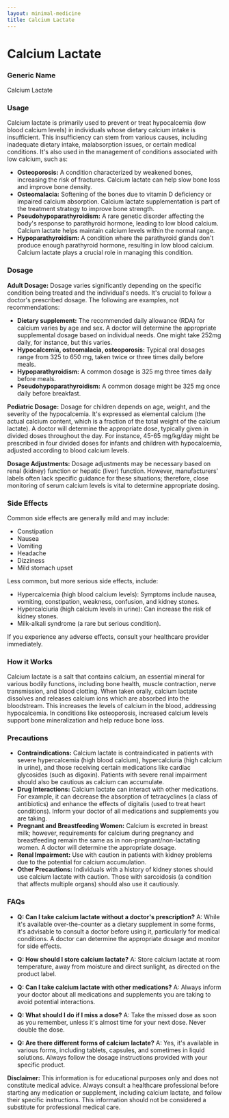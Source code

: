 ```yaml
---
layout: minimal-medicine
title: Calcium Lactate
---
```


# Calcium Lactate
### Generic Name
Calcium Lactate

### Usage
Calcium lactate is primarily used to prevent or treat hypocalcemia (low blood calcium levels) in individuals whose dietary calcium intake is insufficient.  This insufficiency can stem from various causes, including inadequate dietary intake, malabsorption issues, or certain medical conditions.  It's also used in the management of conditions associated with low calcium, such as:

* **Osteoporosis:** A condition characterized by weakened bones, increasing the risk of fractures. Calcium lactate can help slow bone loss and improve bone density.
* **Osteomalacia:**  Softening of the bones due to vitamin D deficiency or impaired calcium absorption. Calcium lactate supplementation is part of the treatment strategy to improve bone strength.
* **Pseudohypoparathyroidism:** A rare genetic disorder affecting the body's response to parathyroid hormone, leading to low blood calcium.  Calcium lactate helps maintain calcium levels within the normal range.
* **Hypoparathyroidism:** A condition where the parathyroid glands don't produce enough parathyroid hormone, resulting in low blood calcium. Calcium lactate plays a crucial role in managing this condition.


### Dosage

**Adult Dosage:** Dosage varies significantly depending on the specific condition being treated and the individual's needs.  It's crucial to follow a doctor's prescribed dosage.  The following are examples, not recommendations:

* **Dietary supplement:**  The recommended daily allowance (RDA) for calcium varies by age and sex. A doctor will determine the appropriate supplemental dosage based on individual needs.  One might take 252mg daily, for instance, but this varies.
* **Hypocalcemia, osteomalacia, osteoporosis:**  Typical oral dosages range from 325 to 650 mg, taken twice or three times daily before meals.
* **Hypoparathyroidism:**  A common dosage is 325 mg three times daily before meals.
* **Pseudohypoparathyroidism:** A common dosage might be 325 mg once daily before breakfast.

**Pediatric Dosage:**  Dosage for children depends on age, weight, and the severity of the hypocalcemia. It's expressed as elemental calcium (the actual calcium content, which is a fraction of the total weight of the calcium lactate).  A doctor will determine the appropriate dose, typically given in divided doses throughout the day. For instance, 45-65 mg/kg/day might be prescribed in four divided doses for infants and children with hypocalcemia, adjusted according to blood calcium levels.

**Dosage Adjustments:**  Dosage adjustments may be necessary based on renal (kidney) function or hepatic (liver) function.  However, manufacturers' labels often lack specific guidance for these situations; therefore, close monitoring of serum calcium levels is vital to determine appropriate dosing.


### Side Effects

Common side effects are generally mild and may include:

* Constipation
* Nausea
* Vomiting
* Headache
* Dizziness
* Mild stomach upset


Less common, but more serious side effects, include:

* Hypercalcemia (high blood calcium levels): Symptoms include nausea, vomiting, constipation, weakness, confusion, and kidney stones.
* Hypercalciuria (high calcium levels in urine): Can increase the risk of kidney stones.
* Milk-alkali syndrome (a rare but serious condition).

If you experience any adverse effects, consult your healthcare provider immediately.


### How it Works

Calcium lactate is a salt that contains calcium, an essential mineral for various bodily functions, including bone health, muscle contraction, nerve transmission, and blood clotting.  When taken orally, calcium lactate dissolves and releases calcium ions which are absorbed into the bloodstream. This increases the levels of calcium in the blood, addressing hypocalcemia.  In conditions like osteoporosis, increased calcium levels support bone mineralization and help reduce bone loss.


### Precautions

* **Contraindications:**  Calcium lactate is contraindicated in patients with severe hypercalcemia (high blood calcium), hypercalciuria (high calcium in urine), and those receiving certain medications like cardiac glycosides (such as digoxin). Patients with severe renal impairment should also be cautious as calcium can accumulate.
* **Drug Interactions:** Calcium lactate can interact with other medications.  For example, it can decrease the absorption of tetracyclines (a class of antibiotics) and enhance the effects of digitalis (used to treat heart conditions). Inform your doctor of all medications and supplements you are taking.
* **Pregnant and Breastfeeding Women:**  Calcium is excreted in breast milk; however, requirements for calcium during pregnancy and breastfeeding remain the same as in non-pregnant/non-lactating women.  A doctor will determine the appropriate dosage.
* **Renal Impairment:** Use with caution in patients with kidney problems due to the potential for calcium accumulation.
* **Other Precautions:**  Individuals with a history of kidney stones should use calcium lactate with caution.  Those with sarcoidosis (a condition that affects multiple organs) should also use it cautiously.


### FAQs

* **Q: Can I take calcium lactate without a doctor's prescription?** A: While it's available over-the-counter as a dietary supplement in some forms, it's advisable to consult a doctor before using it, particularly for medical conditions.  A doctor can determine the appropriate dosage and monitor for side effects.

* **Q: How should I store calcium lactate?** A: Store calcium lactate at room temperature, away from moisture and direct sunlight, as directed on the product label.

* **Q: Can I take calcium lactate with other medications?** A:  Always inform your doctor about all medications and supplements you are taking to avoid potential interactions.

* **Q: What should I do if I miss a dose?** A: Take the missed dose as soon as you remember, unless it's almost time for your next dose.  Never double the dose.

* **Q:  Are there different forms of calcium lactate?** A: Yes, it's available in various forms, including tablets, capsules, and sometimes in liquid solutions.  Always follow the dosage instructions provided with your specific product.


**Disclaimer:** This information is for educational purposes only and does not constitute medical advice. Always consult a healthcare professional before starting any medication or supplement, including calcium lactate, and follow their specific instructions.  This information should not be considered a substitute for professional medical care.
